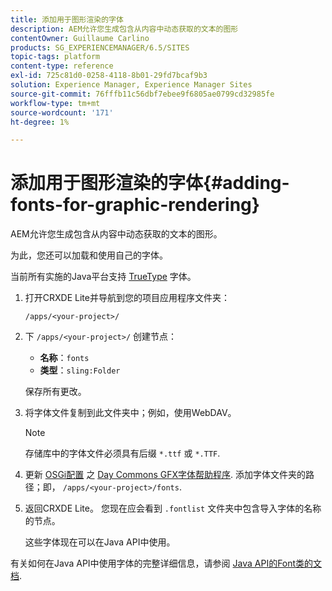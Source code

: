 ```yaml
---
title: 添加用于图形渲染的字体
description: AEM允许您生成包含从内容中动态获取的文本的图形
contentOwner: Guillaume Carlino
products: SG_EXPERIENCEMANAGER/6.5/SITES
topic-tags: platform
content-type: reference
exl-id: 725c81d0-0258-4118-8b01-29fd7bcaf9b3
solution: Experience Manager, Experience Manager Sites
source-git-commit: 76fffb11c56dbf7ebee9f6805ae0799cd32985fe
workflow-type: tm+mt
source-wordcount: '171'
ht-degree: 1%

---
```


# 添加用于图形渲染的字体{#adding-fonts-for-graphic-rendering}

AEM允许您生成包含从内容中动态获取的文本的图形。

为此，您还可以加载和使用自己的字体。

当前所有实施的Java平台支持 [TrueType](https://en.wikipedia.org/wiki/Truetype) 字体。

1. 打开CRXDE Lite并导航到您的项目应用程序文件夹：

   `/apps/<your-project>/`

1. 下 `/apps/<your-project>/` 创建节点：

   * **名称**：`fonts`
   * **类型**：`sling:Folder`

   保存所有更改。

1. 将字体文件复制到此文件夹中；例如，使用WebDAV。

   >[!NOTE]
   >
   >存储库中的字体文件必须具有后缀 `*.ttf` 或 `*.TTF`.

1. 更新 [OSGi配置](/help/sites-deploying/configuring-osgi.md) 之 [Day Commons GFX字体帮助程序](/help/sites-deploying/osgi-configuration-settings.md). 添加字体文件夹的路径；即， `/apps/<your-project>/fonts`.

1. 返回CRXDE Lite。 您现在应会看到 `.fontlist` 文件夹中包含导入字体的名称的节点。

   这些字体现在可以在Java API中使用。

有关如何在Java API中使用字体的完整详细信息，请参阅 [Java API的Font类的文档](https://download.oracle.com/javase/6/docs/api/java/awt/Font.html).
